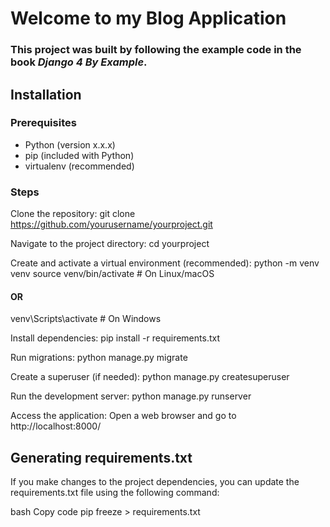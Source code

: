 # Welcome to my Blog Application

### This project was built by following the example code in the book *Django 4 By Example*.

## Installation
### Prerequisites
* Python (version x.x.x)
* pip (included with Python)
* virtualenv (recommended)

### Steps
Clone the repository:
git clone https://github.com/yourusername/yourproject.git

Navigate to the project directory:
cd yourproject

Create and activate a virtual environment (recommended):
python -m venv venv
source venv/bin/activate      # On Linux/macOS
#### OR
venv\Scripts\activate         # On Windows

Install dependencies:
pip install -r requirements.txt

Run migrations:
python manage.py migrate

Create a superuser (if needed):
python manage.py createsuperuser

Run the development server:
python manage.py runserver

Access the application:
Open a web browser and go to http://localhost:8000/

## Generating requirements.txt
If you make changes to the project dependencies, you can update the requirements.txt file using the following command:

bash
Copy code
pip freeze > requirements.txt
